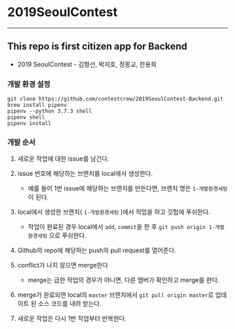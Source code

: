 # 2019SeoulContest

---

##  This repo is first citizen app for Backend

- 2019 SeoulContest - 김형선, 박지호, 정몽교,  한용희

### 개발 환경 설정

```
git clone https://github.com/contestcrew/2019SeoulContest-Backend.git
brew install pipenv
pipenv --python 3.7.3 shell
pipenv shell
pipenv install
```

### 개발 순서

1. 새로운 작업에 대한 issue를 남긴다. 
2. issue 번호에 해당하는 브랜치를 local에서 생성한다. 
   - 예를 들어 1번 issue에 해당하는 브랜치를 만든다면, 브랜치 명은 `1-개발환경세팅` 이 된다.

3. local에서 생성한 브랜치( `1-개발환경세팅` )에서 작업을 하고 깃헙에 푸쉬한다. 
   - 작업이 완료된 경우 local에서 `add`, `commit`을 한 후 `git push origin 1-개발환경세팅` 으로 푸쉬한다.
4. Github의 repo에 해당하는 push의 pull request를 열어준다.
5. conflict가 나지 않으면 merge한다
   - merge는 급한 작업의 경우가 아니면, 다른 맴버가 확인하고 merge를 한다.
6. merge가 완료되면 local의 `master` 브랜치에서 `git pull origin master`로 업데이트 된 소스 코드를 내려 받는다. 
7. 새로운 작업은 다시 1번 작업부터 반복한다.

